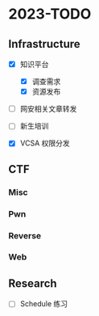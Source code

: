 # 2023-TODO

## Infrastructure

- [X] 知识平台
  - [X] 调查需求
  - [X] 资源发布
  
- [ ] 网安相关文章转发
- [ ] 新生培训
- [X] VCSA 权限分发


## CTF

### Misc

### Pwn

### Reverse

### Web

## Research

- [ ] Schedule 练习
